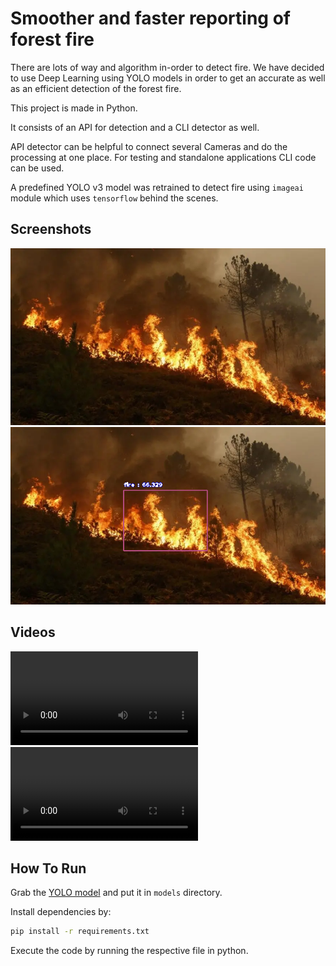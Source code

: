 # Smoother and faster reporting of forest fire

There are lots of way and algorithm in-order to detect fire. We have decided to use Deep Learning using YOLO models in order to get an accurate as well as an efficient detection of the forest fire.

This project is made in Python.

It consists of an API for detection and a CLI detector as well.

API detector can be helpful to connect several Cameras and do the processing at one place.
For testing and standalone applications CLI code can be used.

A predefined YOLO v3 model was retrained to detect fire using `imageai` module which uses `tensorflow` behind the scenes.

## Screenshots

![Test Image](https://github.com/sudo-gyan/FireDetection/raw/master/tests/image/test.jpg)
![Processed Image](https://github.com/sudo-gyan/FireDetection/raw/master/tests/image/test-processed.png)

## Videos

![Test Video](https://github.com/sudo-gyan/FireDetection/raw/master/tests/video/video.mp4)
![Processed Video](https://github.com/sudo-gyan/FireDetection/raw/master/tests/video/video-processed.avi)

## How To Run

Grab the [YOLO model]() and put it in `models` directory.  

Install dependencies by:  

```bash
pip install -r requirements.txt
```

Execute the code by running the respective file in python.
